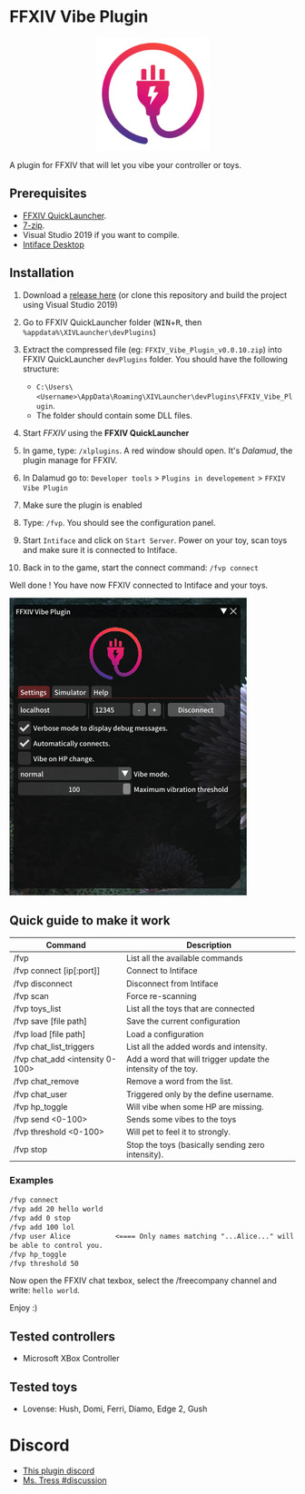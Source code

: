 # FFXIV Vibe Plugin

<p align="center">
  <img width="200" height="200" src="./Data/logo.png">
</p>

A plugin for FFXIV that will let you vibe your controller or toys.

## Prerequisites
- [FFXIV QuickLauncher](https://github.com/goatcorp/FFXIVQuickLauncher).
- [7-zip](https://www.7-zip.org/).
- Visual Studio 2019 if you want to compile.
- [Intiface Desktop](https://intiface.com/desktop/)


## Installation

1. Download a [release here](https://github.com/kacie8989/FFXIV-Vibe-Plugin/releases)
(or clone this repository and build the project using Visual Studio 2019)
2. Go to FFXIV QuickLauncher folder (<kbd>WIN</kbd>+<kbd>R</kbd>, then `%appdata%\XIVLauncher\devPlugins`)
3. Extract the compressed file (eg: `FFXIV_Vibe_Plugin_v0.0.10.zip`) into FFXIV QuickLauncher `devPlugins` folder. You should have the following structure:

    - `C:\Users\<Username>\AppData\Roaming\XIVLauncher\devPlugins\FFXIV_Vibe_Plugin`.
    - The folder should contain some DLL files.

4. Start *FFXIV* using the **FFXIV QuickLauncher**
5. In game, type: `/xlplugins`. A red window should open. It's *Dalamud*, the plugin manage for FFXIV.
6. In Dalamud go to: `Developer tools` > `Plugins in developement` > `FFXIV Vibe Plugin`
7. Make sure the plugin is enabled
8. Type: `/fvp`. You should see the configuration panel.
9. Start `Intiface` and click on `Start Server`. Power on your toy, scan toys and make sure it is connected to Intiface.
10. Back in to the game, start the connect command: `/fvp connect`

Well done ! You have now FFXIV connected to Intiface and your toys. 

![ingame](./Docs/screenshot.png)

## Quick guide to make it work

| Command                | Description  |
|------------------------|--------------|
| /fvp | List all the available commands |
| /fvp connect [ip[:port]] | Connect to Intiface |
| /fvp disconnect | Disconnect from Intiface |
| /fvp scan | Force re-scanning |
| /fvp toys_list | List all the toys that are connected |
| /fvp save [file path] | Save the current configuration |
| /fvp load [file path] | Load a configuration |
| /fvp chat_list_triggers | List all the added words and intensity. |
| /fvp chat_add <intensity 0-100> <The words to match> | Add a word that will trigger update the intensity of the toy. |
| /fvp chat_remove <id> | Remove a word from the list. |
| /fvp chat_user <username> | Triggered only by the define username. |
| /fvp hp_toggle | Will vibe when some HP are missing. |
| /fvp send <0-100> | Sends some vibes to the toys |
| /fvp threshold <0-100> | Will pet to feel it to strongly. |
| /fvp stop | Stop the toys (basically sending zero intensity). |

### Examples

```
/fvp connect
/fvp add 20 hello world
/fvp add 0 stop
/fvp add 100 lol
/fvp user Alice           <==== Only names matching "...Alice..." will be able to control you. 
/fvp hp_toggle
/fvp threshold 50
```

Now open the FFXIV chat texbox, select the /freecompany channel and write: `hello world`.

Enjoy :)

## Tested controllers
- Microsoft XBox Controller

## Tested toys
- Lovense: Hush, Domi, Ferri, Diamo, Edge 2, Gush


# Discord
- [This plugin discord](https://discord.gg/CPbuGv6y) 
- [Ms. Tress #discussion](https://discord.gg/fx5pABsE)
